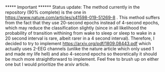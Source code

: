 ***** Important ******
Status update: The method currently in the repository (90% complete) is the one in https://www.nature.com/articles/s41598-019-51269-8 . This method suffers from the fact that they use 20-second epochs instead of 4-second epochs, which may reduce the classification slightly (since in all likelihood the probability of transition withining from wake to sleep or sleep to wake in a 20 second interval is rare, albeit rarer in a 4 second interval). Therefore, I decided to try to implement https://arxiv.org/pdf/1809.08443.pdf which actually uses 2-EEG channels (unlike the nature article which only used 1 and made my life hell) and also 4-second epochs so theoretically it should be much more straightforward to implement. Feel free to brush up on either one but I would prioritize the arxiv article. 
